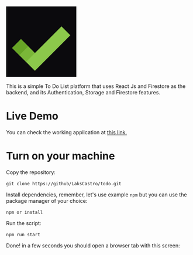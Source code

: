 ![To Do List Logo](./src/assets/logo192.png)

This is a simple To Do List platform that uses React Js and Firestore as the backend, and its Authentication, Storage and Firestore features.

# Live Demo
You can check the working application at [this link.](https://laks-todo.netlify.com)

# Turn on your machine
Copy the repository:

    git clone https://github/LaksCastro/todo.git
    
Install dependencies, remember, let's use example `npm` but you can use the package manager of your choice:

    npm or install
    
Run the script:

    npm run start
    
Done! in a few seconds you should open a browser tab with this screen:
